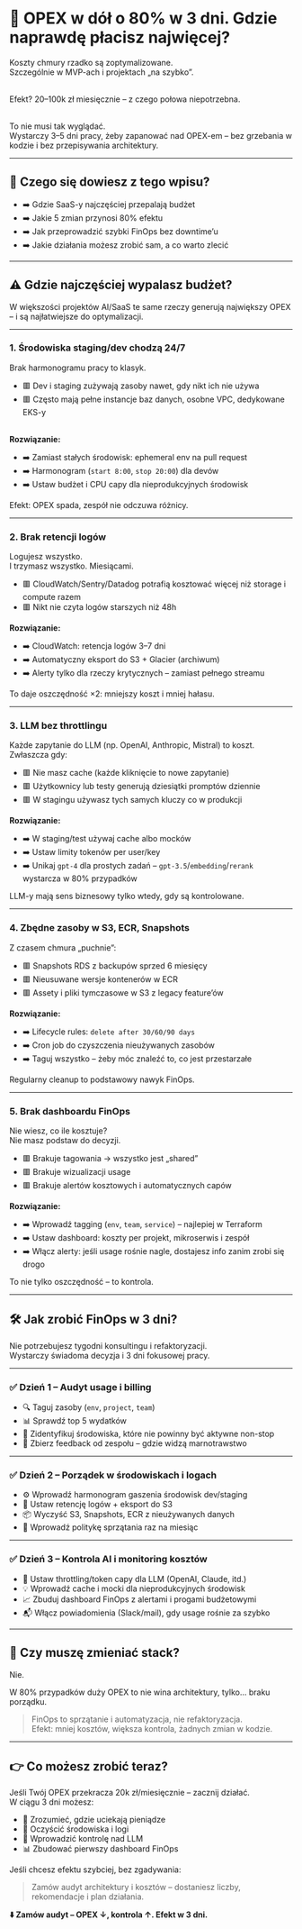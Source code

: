 # 💸 OPEX w dół o 80% w 3 dni. Gdzie naprawdę płacisz najwięcej?

Koszty chmury rzadko są zoptymalizowane.  
Szczególnie w MVP-ach i projektach „na szybko”.

\
Efekt? 20–100k zł miesięcznie – z czego połowa niepotrzebna.

\
To nie musi tak wyglądać.  
Wystarczy 3–5 dni pracy, żeby zapanować nad OPEX-em – bez grzebania w kodzie i bez przepisywania architektury.

---

## 🧠 Czego się dowiesz z tego wpisu?

- ➡️ Gdzie SaaS-y najczęściej przepalają budżet  
- ➡️ Jakie 5 zmian przynosi 80% efektu  
- ➡️ Jak przeprowadzić szybki FinOps bez downtime’u  
- ➡️ Jakie działania możesz zrobić sam, a co warto zlecić

---

## ⚠️ Gdzie najczęściej wypalasz budżet?

W większości projektów AI/SaaS te same rzeczy generują największy OPEX – i są najłatwiejsze do optymalizacji.

---

### 1. Środowiska staging/dev chodzą 24/7

Brak harmonogramu pracy to klasyk.

- 🟥 Dev i staging zużywają zasoby nawet, gdy nikt ich nie używa  
- 🟥 Często mają pełne instancje baz danych, osobne VPC, dedykowane EKS-y

\
**Rozwiązanie:**  
- ➡️ Zamiast stałych środowisk: ephemeral env na pull request  
- ➡️ Harmonogram (`start 8:00`, `stop 20:00`) dla devów  
- ➡️ Ustaw budżet i CPU capy dla nieprodukcyjnych środowisk

Efekt: OPEX spada, zespół nie odczuwa różnicy.

---

### 2. Brak retencji logów

Logujesz wszystko.  
I trzymasz wszystko. Miesiącami.

- 🟥 CloudWatch/Sentry/Datadog potrafią kosztować więcej niż storage i compute razem  
- 🟥 Nikt nie czyta logów starszych niż 48h

**Rozwiązanie:**  
- ➡️ CloudWatch: retencja logów 3–7 dni  
- ➡️ Automatyczny eksport do S3 + Glacier (archiwum)  
- ➡️ Alerty tylko dla rzeczy krytycznych – zamiast pełnego streamu

To daje oszczędność ×2: mniejszy koszt i mniej hałasu.

---

### 3. LLM bez throttlingu

Każde zapytanie do LLM (np. OpenAI, Anthropic, Mistral) to koszt.  
Zwłaszcza gdy:

- 🟥 Nie masz cache (każde kliknięcie to nowe zapytanie)  
- 🟥 Użytkownicy lub testy generują dziesiątki promptów dziennie  
- 🟥 W stagingu używasz tych samych kluczy co w produkcji

**Rozwiązanie:**  
- ➡️ W staging/test używaj cache albo mocków  
- ➡️ Ustaw limity tokenów per user/key  
- ➡️ Unikaj `gpt-4` dla prostych zadań – `gpt-3.5`/`embedding`/`rerank` wystarcza w 80% przypadków

LLM-y mają sens biznesowy tylko wtedy, gdy są kontrolowane.

---

### 4. Zbędne zasoby w S3, ECR, Snapshots

Z czasem chmura „puchnie”:

- 🟥 Snapshots RDS z backupów sprzed 6 miesięcy  
- 🟥 Nieusuwane wersje kontenerów w ECR  
- 🟥 Assety i pliki tymczasowe w S3 z legacy feature’ów

**Rozwiązanie:**  
- ➡️ Lifecycle rules: `delete after 30/60/90 days`  
- ➡️ Cron job do czyszczenia nieużywanych zasobów  
- ➡️ Taguj wszystko – żeby móc znaleźć to, co jest przestarzałe

Regularny cleanup to podstawowy nawyk FinOps.

---

### 5. Brak dashboardu FinOps

Nie wiesz, co ile kosztuje?  
Nie masz podstaw do decyzji.

- 🟥 Brakuje tagowania → wszystko jest „shared”  
- 🟥 Brakuje wizualizacji usage  
- 🟥 Brakuje alertów kosztowych i automatycznych capów

**Rozwiązanie:**  
- ➡️ Wprowadź tagging (`env`, `team`, `service`) – najlepiej w Terraform  
- ➡️ Ustaw dashboard: koszty per projekt, mikroserwis i zespół  
- ➡️ Włącz alerty: jeśli usage rośnie nagle, dostajesz info zanim zrobi się drogo

To nie tylko oszczędność – to kontrola.

---

## 🛠 Jak zrobić FinOps w 3 dni?

Nie potrzebujesz tygodni konsultingu i refaktoryzacji.  
Wystarczy świadoma decyzja i 3 dni fokusowej pracy.

---

### ✅ Dzień 1 – Audyt usage i billing

- 🔍 Taguj zasoby (`env`, `project`, `team`)  
- 📊 Sprawdź top 5 wydatków  
- 📁 Zidentyfikuj środowiska, które nie powinny być aktywne non-stop  
- 🤝 Zbierz feedback od zespołu – gdzie widzą marnotrawstwo

---

### ✅ Dzień 2 – Porządek w środowiskach i logach

- ⚙️ Wprowadź harmonogram gaszenia środowisk dev/staging  
- 🧹 Ustaw retencję logów + eksport do S3  
- 📦 Wyczyść S3, Snapshots, ECR z nieużywanych danych  
- 🧼 Wprowadź politykę sprzątania raz na miesiąc

---

### ✅ Dzień 3 – Kontrola AI i monitoring kosztów

- 🤖 Ustaw throttling/token capy dla LLM (OpenAI, Claude, itd.)  
- 💡 Wprowadź cache i mocki dla nieprodukcyjnych środowisk  
- 📈 Zbuduj dashboard FinOps z alertami i progami budżetowymi  
- 📬 Włącz powiadomienia (Slack/mail), gdy usage rośnie za szybko

---

## 🤔 Czy muszę zmieniać stack?

Nie.

W 80% przypadków duży OPEX to nie wina architektury, tylko… braku porządku.

> FinOps to sprzątanie i automatyzacja, nie refaktoryzacja.  
> Efekt: mniej kosztów, większa kontrola, żadnych zmian w kodzie.

---

## 👉 Co możesz zrobić teraz?

Jeśli Twój OPEX przekracza 20k zł/miesięcznie – zacznij działać.  
W ciągu 3 dni możesz:

- 🔎 Zrozumieć, gdzie uciekają pieniądze  
- 🧹 Oczyścić środowiska i logi  
- 🧠 Wprowadzić kontrolę nad LLM  
- 📊 Zbudować pierwszy dashboard FinOps

Jeśli chcesz efektu szybciej, bez zgadywania:  
> Zamów audyt architektury i kosztów – dostaniesz liczby, rekomendacje i plan działania.

**⬇️ Zamów audyt – OPEX ↓, kontrola ↑. Efekt w 3 dni.**
